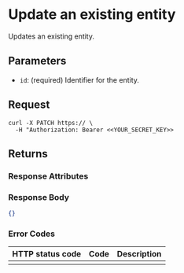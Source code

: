 # Update an existing entity

Updates an existing entity.

## Parameters

- `id`: (required) Identifier for the entity.

## Request

```curl
curl -X PATCH https:// \
  -H "Authorization: Bearer <<YOUR_SECRET_KEY>>
```

## Returns

### Response Attributes

### Response Body

```json
{}
```

### Error Codes

| HTTP status code | Code | Description |
| ---------------- | ---- | ----------- |
|                  |      |             |
